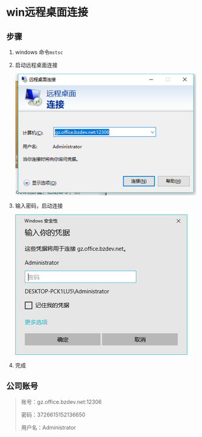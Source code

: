 # win远程桌面连接

## 步骤

1. windows 命令`mstsc` 

2. 启动远程桌面连接

   ![step2](img\step2.png)

3. 输入密码，启动连接

   ![step3](img\step3.png)

4. 完成

## 公司账号

> 账号：gz.office.bzdev.net:12306
>
> 密码：3726615152136650
>
> 用户名：Administrator